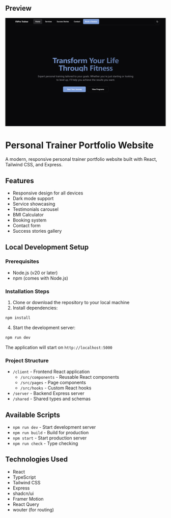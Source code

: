 ## Preview
[![Preview](preview.png)](https://personal-trainer-portfolio.vercel.app/)

# Personal Trainer Portfolio Website
A modern, responsive personal trainer portfolio website built with React, Tailwind CSS, and Express.
## Features
- Responsive design for all devices
- Dark mode support
- Service showcasing
- Testimonials carousel
- BMI Calculator
- Booking system
- Contact form
- Success stories gallery
## Local Development Setup
### Prerequisites
- Node.js (v20 or later)
- npm (comes with Node.js)
### Installation Steps
1. Clone or download the repository to your local machine
2. Install dependencies:
```bash
npm install
```
4. Start the development server:
```bash
npm run dev
```
The application will start on `http://localhost:5000`
### Project Structure
- `/client` - Frontend React application
  - `/src/components` - Reusable React components
  - `/src/pages` - Page components
  - `/src/hooks` - Custom React hooks
- `/server` - Backend Express server
- `/shared` - Shared types and schemas
## Available Scripts
- `npm run dev` - Start development server
- `npm run build` - Build for production
- `npm start` - Start production server
- `npm run check` - Type checking
## Technologies Used
- React
- TypeScript
- Tailwind CSS
- Express
- shadcn/ui
- Framer Motion
- React Query
- wouter (for routing)